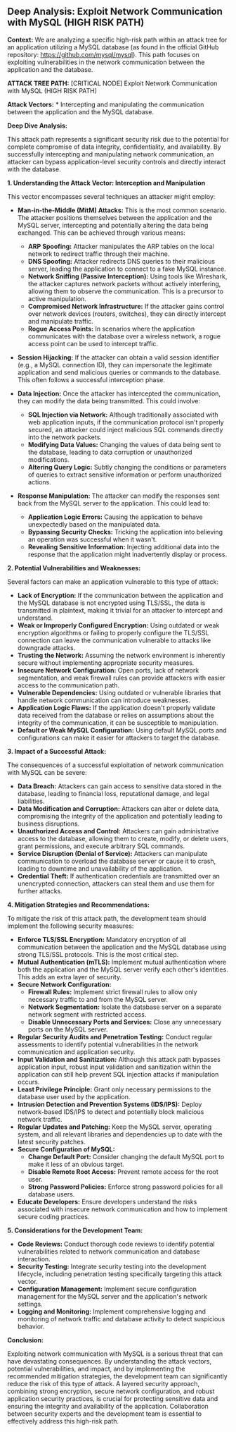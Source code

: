 ## Deep Analysis: Exploit Network Communication with MySQL (HIGH RISK PATH)

**Context:** We are analyzing a specific high-risk path within an attack tree for an application utilizing a MySQL database (as found in the official GitHub repository: https://github.com/mysql/mysql). This path focuses on exploiting vulnerabilities in the network communication between the application and the database.

**ATTACK TREE PATH:** [CRITICAL NODE] Exploit Network Communication with MySQL (HIGH RISK PATH)

**Attack Vectors:**
    * Intercepting and manipulating the communication between the application and the MySQL database.

**Deep Dive Analysis:**

This attack path represents a significant security risk due to the potential for complete compromise of data integrity, confidentiality, and availability. By successfully intercepting and manipulating network communication, an attacker can bypass application-level security controls and directly interact with the database.

**1. Understanding the Attack Vector: Interception and Manipulation**

This vector encompasses several techniques an attacker might employ:

* **Man-in-the-Middle (MitM) Attacks:** This is the most common scenario. The attacker positions themselves between the application and the MySQL server, intercepting and potentially altering the data being exchanged. This can be achieved through various means:
    * **ARP Spoofing:** Attacker manipulates the ARP tables on the local network to redirect traffic through their machine.
    * **DNS Spoofing:** Attacker redirects DNS queries to their malicious server, leading the application to connect to a fake MySQL instance.
    * **Network Sniffing (Passive Interception):** Using tools like Wireshark, the attacker captures network packets without actively interfering, allowing them to observe the communication. This is a precursor to active manipulation.
    * **Compromised Network Infrastructure:** If the attacker gains control over network devices (routers, switches), they can directly intercept and manipulate traffic.
    * **Rogue Access Points:**  In scenarios where the application communicates with the database over a wireless network, a rogue access point can be used to intercept traffic.

* **Session Hijacking:**  If the attacker can obtain a valid session identifier (e.g., a MySQL connection ID), they can impersonate the legitimate application and send malicious queries or commands to the database. This often follows a successful interception phase.

* **Data Injection:** Once the attacker has intercepted the communication, they can modify the data being transmitted. This could involve:
    * **SQL Injection via Network:** Although traditionally associated with web application inputs, if the communication protocol isn't properly secured, an attacker could inject malicious SQL commands directly into the network packets.
    * **Modifying Data Values:**  Changing the values of data being sent to the database, leading to data corruption or unauthorized modifications.
    * **Altering Query Logic:**  Subtly changing the conditions or parameters of queries to extract sensitive information or perform unauthorized actions.

* **Response Manipulation:** The attacker can modify the responses sent back from the MySQL server to the application. This could lead to:
    * **Application Logic Errors:**  Causing the application to behave unexpectedly based on the manipulated data.
    * **Bypassing Security Checks:**  Tricking the application into believing an operation was successful when it wasn't.
    * **Revealing Sensitive Information:**  Injecting additional data into the response that the application might inadvertently display or process.

**2. Potential Vulnerabilities and Weaknesses:**

Several factors can make an application vulnerable to this type of attack:

* **Lack of Encryption:** If the communication between the application and the MySQL database is not encrypted using TLS/SSL, the data is transmitted in plaintext, making it trivial for an attacker to intercept and understand.
* **Weak or Improperly Configured Encryption:** Using outdated or weak encryption algorithms or failing to properly configure the TLS/SSL connection can leave the communication vulnerable to attacks like downgrade attacks.
* **Trusting the Network:**  Assuming the network environment is inherently secure without implementing appropriate security measures.
* **Insecure Network Configuration:**  Open ports, lack of network segmentation, and weak firewall rules can provide attackers with easier access to the communication path.
* **Vulnerable Dependencies:**  Using outdated or vulnerable libraries that handle network communication can introduce weaknesses.
* **Application Logic Flaws:**  If the application doesn't properly validate data received from the database or relies on assumptions about the integrity of the communication, it can be susceptible to manipulation.
* **Default or Weak MySQL Configuration:**  Using default MySQL ports and configurations can make it easier for attackers to target the database.

**3. Impact of a Successful Attack:**

The consequences of a successful exploitation of network communication with MySQL can be severe:

* **Data Breach:**  Attackers can gain access to sensitive data stored in the database, leading to financial loss, reputational damage, and legal liabilities.
* **Data Modification and Corruption:**  Attackers can alter or delete data, compromising the integrity of the application and potentially leading to business disruptions.
* **Unauthorized Access and Control:**  Attackers can gain administrative access to the database, allowing them to create, modify, or delete users, grant permissions, and execute arbitrary SQL commands.
* **Service Disruption (Denial of Service):**  Attackers can manipulate communication to overload the database server or cause it to crash, leading to downtime and unavailability of the application.
* **Credential Theft:**  If authentication credentials are transmitted over an unencrypted connection, attackers can steal them and use them for further attacks.

**4. Mitigation Strategies and Recommendations:**

To mitigate the risk of this attack path, the development team should implement the following security measures:

* **Enforce TLS/SSL Encryption:**  Mandatory encryption of all communication between the application and the MySQL database using strong TLS/SSL protocols. This is the most critical step.
* **Mutual Authentication (mTLS):**  Implement mutual authentication where both the application and the MySQL server verify each other's identities. This adds an extra layer of security.
* **Secure Network Configuration:**
    * **Firewall Rules:** Implement strict firewall rules to allow only necessary traffic to and from the MySQL server.
    * **Network Segmentation:** Isolate the database server on a separate network segment with restricted access.
    * **Disable Unnecessary Ports and Services:** Close any unnecessary ports on the MySQL server.
* **Regular Security Audits and Penetration Testing:** Conduct regular assessments to identify potential vulnerabilities in the network communication and application security.
* **Input Validation and Sanitization:** Although this attack path bypasses application input, robust input validation and sanitization within the application can still help prevent SQL injection attacks if manipulation occurs.
* **Least Privilege Principle:** Grant only necessary permissions to the database user used by the application.
* **Intrusion Detection and Prevention Systems (IDS/IPS):** Deploy network-based IDS/IPS to detect and potentially block malicious network traffic.
* **Regular Updates and Patching:** Keep the MySQL server, operating system, and all relevant libraries and dependencies up to date with the latest security patches.
* **Secure Configuration of MySQL:**
    * **Change Default Port:** Consider changing the default MySQL port to make it less of an obvious target.
    * **Disable Remote Root Access:** Prevent remote access for the root user.
    * **Strong Password Policies:** Enforce strong password policies for all database users.
* **Educate Developers:** Ensure developers understand the risks associated with insecure network communication and how to implement secure coding practices.

**5. Considerations for the Development Team:**

* **Code Reviews:** Conduct thorough code reviews to identify potential vulnerabilities related to network communication and database interaction.
* **Security Testing:** Integrate security testing into the development lifecycle, including penetration testing specifically targeting this attack vector.
* **Configuration Management:** Implement secure configuration management for the MySQL server and the application's network settings.
* **Logging and Monitoring:** Implement comprehensive logging and monitoring of network traffic and database activity to detect suspicious behavior.

**Conclusion:**

Exploiting network communication with MySQL is a serious threat that can have devastating consequences. By understanding the attack vectors, potential vulnerabilities, and impact, and by implementing the recommended mitigation strategies, the development team can significantly reduce the risk of this type of attack. A layered security approach, combining strong encryption, secure network configuration, and robust application security practices, is crucial for protecting sensitive data and ensuring the integrity and availability of the application. Collaboration between security experts and the development team is essential to effectively address this high-risk path.
